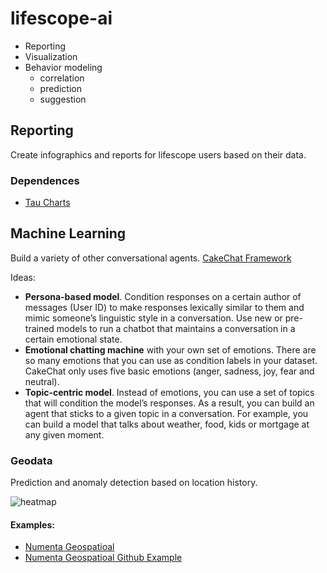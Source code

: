 # lifescope-ai

* Reporting
* Visualization
* Behavior modeling
  * correlation
  * prediction
  * suggestion

## Reporting

Create infographics and reports for lifescope users based on their data.

### Dependences

- [Tau Charts](https://www.taucharts.com/)

## Machine Learning

Build a variety of other conversational agents. [CakeChat Framework](https://cakechat.replika.ai/) 

Ideas:
- **Persona-based model**. Condition responses on a certain author of messages (User ID) to make responses lexically similar to them and mimic someone’s linguistic style in a conversation. Use new or pre-trained models to run a chatbot that maintains a conversation in a certain emotional state. 
- **Emotional chatting machine** with your own set of emotions. There are so many emotions that you can use as condition labels in your dataset. CakeChat only uses five basic emotions (anger, sadness, joy, fear and neutral). 
- **Topic-centric model**. Instead of emotions, you can use a set of topics that will condition the model’s responses. As a result, you can build an agent that sticks to a given topic in a conversation. For example, you can build a model that talks about weather, food, kids or mortgage at any given moment.

### Geodata

Prediction and anomaly detection based on location history.

![heatmap][heatmap]

#### Examples:
- [Numenta Geospatioal](https://numenta.com/assets/pdf/whitepapers/Geospatial%20Tracking%20White%20Paper.pdf)
- [Numenta Geospatioal Github Example](https://github.com/numenta/nupic.geospatial)

[heatmap]:https://lifescopelabs.github.io/assets/maps/heat-map.png
[infographics1]:https://github.com/LifeScopeLabs/lifescopelabs.github.io/tree/master/assets/screenshots/infographics1.png
[infographics2]:https://github.com/LifeScopeLabs/lifescopelabs.github.io/tree/master/assets/screenshots/infographics2.png
<!--stackedit_data:
eyJoaXN0b3J5IjpbLTEwMDcxMDA4MzJdfQ==
-->